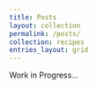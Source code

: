 ```yaml
---
title: Posts
layout: collection
permalink: /posts/
collection: recipes
entries_layout: grid
---
```


Work in Progress...